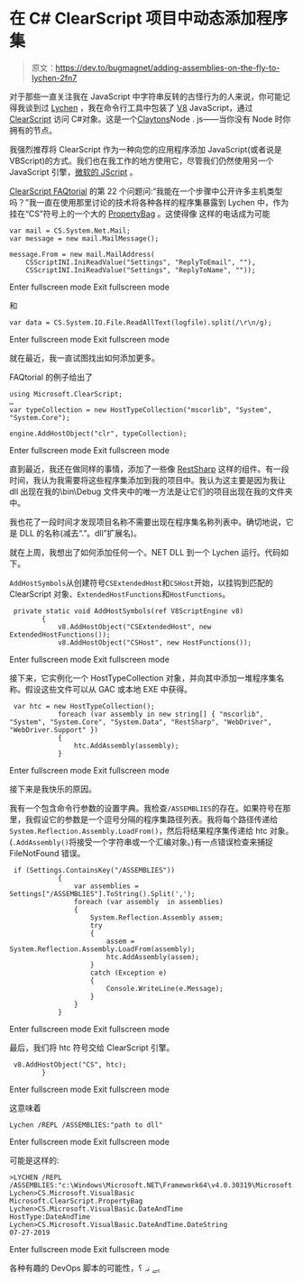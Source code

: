 # 在 C# ClearScript 项目中动态添加程序集

> 原文：<https://dev.to/bugmagnet/adding-assemblies-on-the-fly-to-lychen-2fn7>

对于那些一直关注我在 JavaScript 中字符串反转的古怪行为的人来说，你可能记得我谈到过 [Lychen](https://github.com/axtens/Lychen) ，我在命令行工具中包装了 [V8](https://v8.dev/) JavaScript，通过 [ClearScript](https://github.com/microsoft/ClearScript) 访问 C#对象。这是一个[Claytons](https://en.wikipedia.org/wiki/Claytons)Node . js——当你没有 Node 时你拥有的节点。

我强烈推荐将 ClearScript 作为一种向您的应用程序添加 JavaScript(或者说是 VBScript)的方式。我们也在我工作的地方使用它，尽管我们仍然使用另一个 JavaScript 引擎，[微软的 JScript](https://en.wikipedia.org/wiki/JScript) 。

[ClearScript FAQtorial](https://microsoft.github.io/ClearScript/Tutorial/FAQtorial.html) 的第 22 个问题问:“我能在一个步骤中公开许多主机类型吗？”我一直在使用那里讨论的技术将各种各样的程序集暴露到 Lychen 中，作为挂在“CS”符号上的一个大的 [PropertyBag](https://docs.microsoft.com/en-us/dotnet/api/microsoft.web.management.server.propertybag?view=iis-dotnet) 。这使得像
这样的电话成为可能

```
var mail = CS.System.Net.Mail;
var message = new mail.MailMessage();

message.From = new mail.MailAddress(
    CSScriptINI.IniReadValue("Settings", "ReplyToEmail", ""),
    CSScriptINI.IniReadValue("Settings", "ReplyToName", "")); 
```

Enter fullscreen mode Exit fullscreen mode

和

```
var data = CS.System.IO.File.ReadAllText(logfile).split(/\r\n/g); 
```

Enter fullscreen mode Exit fullscreen mode

就在最近，我一直试图找出如何添加更多。

FAQtorial 的例子给出了

```
using Microsoft.ClearScript;
…
var typeCollection = new HostTypeCollection("mscorlib", "System", "System.Core");

engine.AddHostObject("clr", typeCollection); 
```

Enter fullscreen mode Exit fullscreen mode

直到最近，我还在做同样的事情，添加了一些像 [RestSharp](http://restsharp.org/) 这样的组件。有一段时间，我认为我需要将这些程序集添加到我的项目中。我认为这主要是因为我让 dll 出现在我的\bin\Debug 文件夹中的唯一方法是让它们的项目出现在我的文件夹中。

我也花了一段时间才发现项目名称不需要出现在程序集名称列表中。确切地说，它是 DLL 的名称(减去“.”。dll”扩展名)。

就在上周，我想出了如何添加任何一个。NET DLL 到一个 Lychen 运行。代码如下。

`AddHostSymbols`从创建符号`CSExtendedHost`和`CSHost`开始，以挂钩到匹配的 ClearScript 对象、`ExtendedHostFunctions`和`HostFunctions`。

```
 private static void AddHostSymbols(ref V8ScriptEngine v8)
        {
            v8.AddHostObject("CSExtendedHost", new ExtendedHostFunctions());
            v8.AddHostObject("CSHost", new HostFunctions()); 
```

Enter fullscreen mode Exit fullscreen mode

接下来，它实例化一个 HostTypeCollection 对象，并向其中添加一堆程序集名称。假设这些文件可以从 GAC 或本地 EXE 中获得。

```
 var htc = new HostTypeCollection();
            foreach (var assembly in new string[] { "mscorlib", "System", "System.Core", "System.Data", "RestSharp", "WebDriver", "WebDriver.Support" })
            {
                htc.AddAssembly(assembly);
            } 
```

Enter fullscreen mode Exit fullscreen mode

接下来是我快乐的原因。

我有一个包含命令行参数的设置字典。我检查`/ASSEMBLIES`的存在。如果符号在那里，我假设它的参数是一个逗号分隔的程序集路径列表。我将每个路径传递给`System.Reflection.Assembly.LoadFrom()`，然后将结果程序集传递给 htc 对象。(`.AddAssembly()`将接受一个字符串或一个汇编对象。)有一点错误检查来捕捉 FileNotFound 错误。

```
 if (Settings.ContainsKey("/ASSEMBLIES"))
            {
                var assemblies = Settings["/ASSEMBLIES"].ToString().Split(',');
                foreach (var assembly  in assemblies)
                {
                    System.Reflection.Assembly assem;
                    try
                    {
                        assem = System.Reflection.Assembly.LoadFrom(assembly);
                        htc.AddAssembly(assem);
                    }
                    catch (Exception e)
                    {
                        Console.WriteLine(e.Message);
                    }
                }
            } 
```

Enter fullscreen mode Exit fullscreen mode

最后，我们将 htc 符号交给 ClearScript 引擎。

```
 v8.AddHostObject("CS", htc);
        } 
```

Enter fullscreen mode Exit fullscreen mode

这意味着

```
Lychen /REPL /ASSEMBLIES:"path to dll" 
```

Enter fullscreen mode Exit fullscreen mode

可能是这样的:

```
>LYCHEN /REPL /ASSEMBLIES:"c:\Windows\Microsoft.NET\Framework64\v4.0.30319\Microsoft.VisualBasic.dll"
Lychen>CS.Microsoft.VisualBasic
Microsoft.ClearScript.PropertyBag
Lychen>CS.Microsoft.VisualBasic.DateAndTime
HostType:DateAndTime
Lychen>CS.Microsoft.VisualBasic.DateAndTime.DateString
07-27-2019 
```

Enter fullscreen mode Exit fullscreen mode

各种有趣的 DevOps 脚本的可能性，ہے نہ ؟